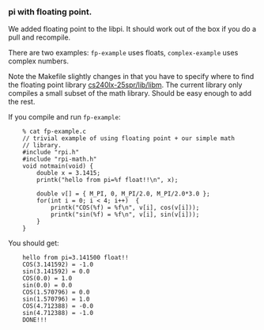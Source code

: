 ### pi with floating point.

We added floating point to the libpi.  It should work out of the box if you
do a pull and recompile.

There are two examples: `fp-example` uses floats, `complex-example` uses
complex numbers.

Note the Makefile slightly changes in that you have to specify where to
find the floating point library [cs240lx-25spr/lib/libm](../../lib/libm).
The current library only compiles a small subset of the math library.
Should be easy enough to add the rest.

If you compile and run `fp-example`:

        % cat fp-example.c  
        // trivial example of using floating point + our simple math
        // library.
        #include "rpi.h"
        #include "rpi-math.h"
        void notmain(void) {
            double x = 3.1415;
            printk("hello from pi=%f float!!\n", x);
        
            double v[] = { M_PI, 0, M_PI/2.0, M_PI/2.0*3.0 };
            for(int i = 0; i < 4; i++)  {
                printk("COS(%f) = %f\n", v[i], cos(v[i]));
                printk("sin(%f) = %f\n", v[i], sin(v[i]));
            }
        }

You should get:

        hello from pi=3.141500 float!!
        COS(3.141592) = -1.0
        sin(3.141592) = 0.0
        COS(0.0) = 1.0
        sin(0.0) = 0.0
        COS(1.570796) = 0.0
        sin(1.570796) = 1.0
        COS(4.712388) = -0.0
        sin(4.712388) = -1.0
        DONE!!!
